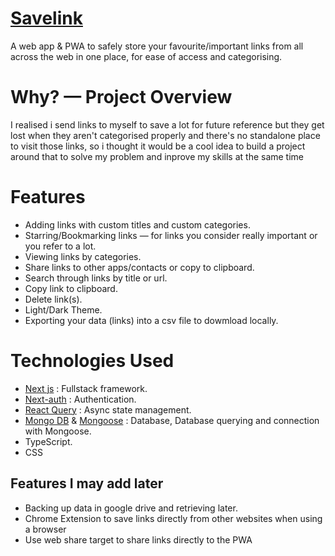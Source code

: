 # [Savelink](https://savelink.vercel.app)
A web app & PWA to safely store your favourite/important links from all across the web in one place, for ease of access and categorising.
# Why? — Project Overview
I realised i send links to myself to save a lot for future reference but they get lost when they aren't categorised properly and there's no standalone place to visit those links, so i thought it would be a cool idea to build a project around that to solve my problem and inprove my skills at the same time

# Features
- Adding links with custom titles and custom categories.
- Starring/Bookmarking links — for links you consider really important or you refer to a lot.
- Viewing links by categories.
- Share links to other apps/contacts or copy to clipboard.
- Search through links by title or url.
- Copy link to clipboard.
- Delete link(s).
- Light/Dark Theme.
- Exporting your data (links) into a csv file to dowmload locally.

# Technologies Used
- [Next js](https://nextjs.org/) : Fullstack framework.
- [Next-auth](https://next-auth.js.org/) : Authentication.
- [React Query](https://react-query-v3.tanstack.com/) : Async state management.
- [Mongo DB](https://www.mongodb.com/) & [Mongoose](https://mongoosejs.com/) : Database, Database querying and connection with Mongoose.
- TypeScript.
- CSS

## Features I may add later
- Backing up data in google drive and retrieving later.
- Chrome Extension to save links directly from other websites when using a browser
- Use web share target to share links directly to the PWA


